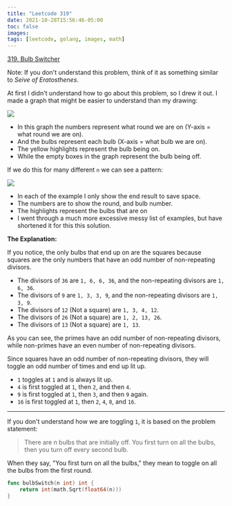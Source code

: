 ```yaml
---
title: "Leetcode 319"
date: 2021-10-28T15:56:46-05:00
toc: false
images:
tags: [leetcode, golang, images, math]
---
```


[319. Bulb Switcher](https://leetcode.com/problems/bulb-switcher/)

Note: If you don't understand this problem, think of it as something similar to *Seive of Eratosthenes*.

At first I didn't understand how to go about this problem, so I drew it out. I made a graph that might be easier to understand than my drawing:

![](https://i.imgur.com/MZP1ibF.png)

* In this graph the numbers represent what round we are on (Y-axis = what round we are on).
* And the bulbs represent each bulb (X-axis = what bulb we are on).
* The yellow highlights represent the bulb being on.
* While the empty boxes in the graph represent the bulb being off.

If we do this for many different `n` we can see a pattern:

![](https://i.imgur.com/GcFJxKr.png)


* In each of the example I only show the end result to save space.
* The numbers are to show the round, and bulb number.
* The highlights represent the bulbs that are on
* I went through a much more excessive messy list of examples, but have shortened it for this this solution.

**The Explanation:**

If you notice, the only bulbs that end up on are the squares because squares are the only numbers that have an odd number of non-repeating divisors.

* The divisors of `36` are `1, 6, 6, 36`, and the non-repeating divisors are `1, 6, 36`.
* The divisors of `9` are `1, 3, 3, 9`, and the non-repeating divisors are `1, 3, 9`.
* The divisors of `12` (Not a square) are `1, 3, 4, 12`.
* The divisors of `26` (Not a square) are `1, 2, 13, 26`.
* The divisors of `13` (Not a square) are `1, 13`.

As you can see, the primes have an odd number of non-repeating divisors, while non-primes have an even number of non-repeating divisors.

Since squares have an odd number of non-repeating divisors, they will toggle an odd number of times and end up lit up.

* `1` toggles at `1` and is always lit up.
* `4` is first toggled at `1`, then `2`, and then `4`.
* `9` is first toggled at `1`, then `3`, and then `9` again.
* `16` is first toggled at `1`, then `2`, `4`, `8`, and `16`.

***

If you don't understand how we are toggling `1`, it is based on the problem statement:

> There are n bulbs that are initially off. You first turn on all the bulbs, then you turn off every second bulb.

When they say, "You first turn on all the bulbs," they mean to toggle on all the bulbs from the first round.

``` go
func bulbSwitch(n int) int {
    return int(math.Sqrt(float64(n)))
}
```